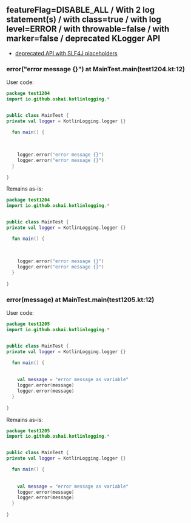 ## featureFlag=DISABLE_ALL / With 2 log statement(s) / with class=true / with log level=ERROR / with throwable=false / with marker=false / deprecated KLogger API

* [deprecated API with SLF4J placeholders](deprecated-slf4j-placeholders.md)

###  error("error message {}") at MainTest.main(test1204.kt:12)

User code:
```kotlin
package test1204
import io.github.oshai.kotlinlogging.*


public class MainTest {
private val logger = KotlinLogging.logger {}

  fun main() {
    
    
    
    logger.error("error message {}")
    logger.error("error message {}")
  }
  
}


```
  
Remains as-is:
```kotlin
package test1204
import io.github.oshai.kotlinlogging.*


public class MainTest {
private val logger = KotlinLogging.logger {}

  fun main() {
    
    
    
    logger.error("error message {}")
    logger.error("error message {}")
  }
  
}


```

###  error(message) at MainTest.main(test1205.kt:12)

User code:
```kotlin
package test1205
import io.github.oshai.kotlinlogging.*


public class MainTest {
private val logger = KotlinLogging.logger {}

  fun main() {
    
    
    val message = "error message as variable"
    logger.error(message)
    logger.error(message)
  }
  
}


```
  
Remains as-is:
```kotlin
package test1205
import io.github.oshai.kotlinlogging.*


public class MainTest {
private val logger = KotlinLogging.logger {}

  fun main() {
    
    
    val message = "error message as variable"
    logger.error(message)
    logger.error(message)
  }
  
}


```
